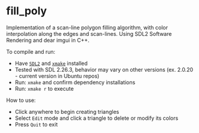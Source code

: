 # fill_poly
Implementation of a scan-line polygon filling algorithm, with color interpolation along the edges and scan-lines. Using SDL2 Software Rendering and dear imgui in C++. <br>

To compile and run:
- Have [`SDL2`](https://wiki.libsdl.org/SDL2/Installation) and [`xmake`](https://xmake.io)  installed
- Tested with SDL 2.26.3, behavior may vary on other versions (ex. 2.0.20 - current version in Ubuntu repos)
- Run: `xmake` and confirm dependency installations
- Run: `xmake r` to execute

How to use:
- Click anywhere to begin creating triangles
- Select `Edit` mode and click a triangle to delete or modify its colors
- Press `Quit` to exit
